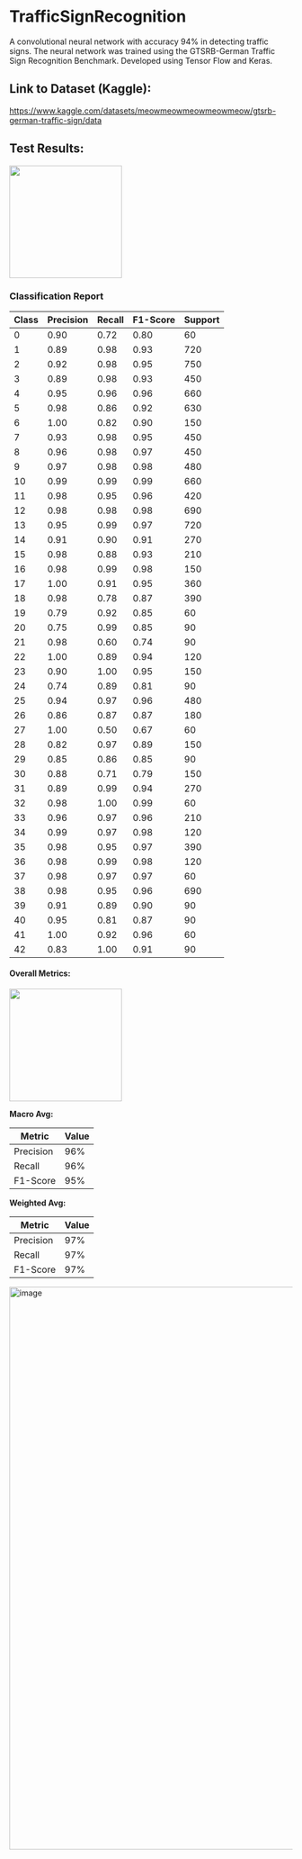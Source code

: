 # TrafficSignRecognition
 A convolutional neural network with accuracy 94% in detecting traffic signs.
 The neural network was trained using the GTSRB-German Traffic Sign Recognition Benchmark.
 Developed using Tensor Flow and Keras.

## Link to Dataset (Kaggle):
 https://www.kaggle.com/datasets/meowmeowmeowmeowmeow/gtsrb-german-traffic-sign/data
  
## Test Results:
 <img src="https://img.shields.io/badge/Accuracy-97.05%25-brightgreen" width="200"/>



### Classification Report

| Class | Precision | Recall | F1-Score | Support |
|-------|-----------|--------|----------|---------|
| 0     | 0.90      | 0.72   | 0.80     | 60      |
| 1     | 0.89      | 0.98   | 0.93     | 720     |
| 2     | 0.92      | 0.98   | 0.95     | 750     |
| 3     | 0.89      | 0.98   | 0.93     | 450     |
| 4     | 0.95      | 0.96   | 0.96     | 660     |
| 5     | 0.98      | 0.86   | 0.92     | 630     |
| 6     | 1.00      | 0.82   | 0.90     | 150     |
| 7     | 0.93      | 0.98   | 0.95     | 450     |
| 8     | 0.96      | 0.98   | 0.97     | 450     |
| 9     | 0.97      | 0.98   | 0.98     | 480     |
| 10    | 0.99      | 0.99   | 0.99     | 660     |
| 11    | 0.98      | 0.95   | 0.96     | 420     |
| 12    | 0.98      | 0.98   | 0.98     | 690     |
| 13    | 0.95      | 0.99   | 0.97     | 720     |
| 14    | 0.91      | 0.90   | 0.91     | 270     |
| 15    | 0.98      | 0.88   | 0.93     | 210     |
| 16    | 0.98      | 0.99   | 0.98     | 150     |
| 17    | 1.00      | 0.91   | 0.95     | 360     |
| 18    | 0.98      | 0.78   | 0.87     | 390     |
| 19    | 0.79      | 0.92   | 0.85     | 60      |
| 20    | 0.75      | 0.99   | 0.85     | 90      |
| 21    | 0.98      | 0.60   | 0.74     | 90      |
| 22    | 1.00      | 0.89   | 0.94     | 120     |
| 23    | 0.90      | 1.00   | 0.95     | 150     |
| 24    | 0.74      | 0.89   | 0.81     | 90      |
| 25    | 0.94      | 0.97   | 0.96     | 480     |
| 26    | 0.86      | 0.87   | 0.87     | 180     |
| 27    | 1.00      | 0.50   | 0.67     | 60      |
| 28    | 0.82      | 0.97   | 0.89     | 150     |
| 29    | 0.85      | 0.86   | 0.85     | 90      |
| 30    | 0.88      | 0.71   | 0.79     | 150     |
| 31    | 0.89      | 0.99   | 0.94     | 270     |
| 32    | 0.98      | 1.00   | 0.99     | 60      |
| 33    | 0.96      | 0.97   | 0.96     | 210     |
| 34    | 0.99      | 0.97   | 0.98     | 120     |
| 35    | 0.98      | 0.95   | 0.97     | 390     |
| 36    | 0.98      | 0.99   | 0.98     | 120     |
| 37    | 0.98      | 0.97   | 0.97     | 60      |
| 38    | 0.98      | 0.95   | 0.96     | 690     |
| 39    | 0.91      | 0.89   | 0.90     | 90      |
| 40    | 0.95      | 0.81   | 0.87     | 90      |
| 41    | 1.00      | 0.92   | 0.96     | 60      |
| 42    | 0.83      | 1.00   | 0.91     | 90      |

#### Overall Metrics:
 <img src="https://img.shields.io/badge/Accuracy-97.05%25-brightgreen" width="200"/>



**Macro Avg:**

| Metric   | Value  |
|----------|--------|
| Precision | 96%   |
| Recall    | 96%   |
| F1-Score  | 95%   |

**Weighted Avg:**

| Metric   | Value  |
|----------|--------|
| Precision | 97%   |
| Recall    | 97%   |
| F1-Score  | 97%   |






<img width="3000" height="1000" alt="image" src="https://github.com/user-attachments/assets/c6160b57-f7f1-468d-aa7d-c9aeb9ce37cd" />



